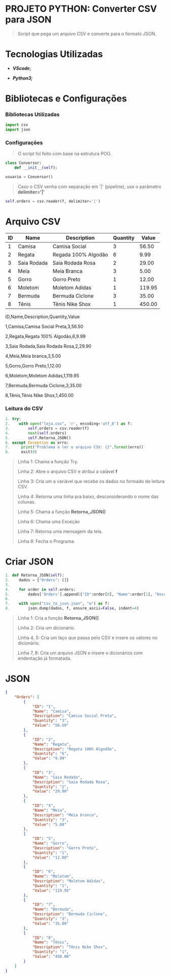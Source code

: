 # PROJETO PYTHON: Converter CSV para JSON

> Script que pega um arquivo CSV e converte para o formato JSON.

# Tecnologias Utilizadas

* **_VScode_**;

* **_Python3;_** 

# Bibliotecas e Configurações

### Bibliotecas Utilizadas

```python
import csv
import json
```

### Configurações

> O script foi feito com base na estrutura POO.

```python
class Conversor:
    def __init__(self):

usuario = Conversor()
```

> Caso o CSV venha com separação em '|' (pipeline), use o parâmetro __delimiter='|'__

```python
self.orders = csv.reader(f, delimiter='|')
```

# Arquivo CSV

| ID   | Name        | Description         | Quantity | Value  |
| ---- | ----------- | ------------------- | -------- | ------ |
| 1    | Camisa      | Camisa Social       | 3        | 56.50  |
| 2    | Regata      | Regada 100% Algodão | 6        | 9.99   |
| 3    | Saia Rodada | Saia Rodada Rosa    | 2        | 29.00  |
| 4    | Meia        | Meia Branca         | 3        | 5.00   |
| 5    | Gorro       | Gorro Preto         | 1        | 12.00  |
| 6    | Moletom     | Moletom Adidas      | 1        | 119.95 |
| 7    | Bermuda     | Bermuda Ciclone     | 3        | 35.00  |
| 8    | Tênis       | Tênis Nike Shox     | 1        | 450.00 |

ID,Name,Description,Quantity,Value

1,Camisa,Camisa Social Preta,3,56.50

2,Regata,Regata 100% Algodão,6,9.99

3,Saia Rodada,Saia Rodada Rosa,2,29.90

4,Meia,Meia branca,3,5.00

5,Gorro,Gorro Preto,1,12.00

6,Moletom,Moletom Adidas,1,119.95

7,Bermuda,Bermuda Ciclone,3,35.00

8,Tênis,Tênis Nike Shox,1,450.00

### Leitura do CSV

```python
1. try:
2.    with open("loja.csv", 'r', encoding='utf_8') as f:
3.        self.orders = csv.reader(f)
4.        next(self.orders)
5.        self.Retorna_JSON()
6. except Exception as erro:
7.     print("Problema o ler o arquivo CSV: {}".format(erro))
8.     exit(0)
```

> Linha 1:  Chama a função Try.
>
> Linha 2:  Abre o arquivo CSV e atribui a vaiável __f__
>
> Linha 3: Cria um a variável que recebe os dados no formado de leitura CSV.
>
> Linha 4: Retorna uma linha pra baixo, desconsiderando o nome das colunas.
>
> Linha 5: Chama a função __Retorna_JSON()__
>
> Linha 6: Chama uma Exceção
>
> Linha 7: Retorna uma mensagem da tela.
>
> Linha 8: Fecha o Programa.

# Criar JSON

```python
1. def Retorna_JSON(self):
2.    dados = {"Orders": []}
3.
4.    for order in self.orders:
5.        dados['Orders'].append({"ID":order[0], "Name":order[1], "Description":order[2], "Quantity":order[3], "Value":order[4]})
6.
7.    with open("csv_to_json.json", "w") as f:
8.        json.dump(dados, f, ensure_ascii=False, indent=4)
```

> Linha 1: Cria a função __Retorna_JSON()__
>
> Linha 2: Cria um dicionário.
>
> Linha 4, 5: Cria um laço que passa pelo CSV e insere os valores no dicionário.
>
> Linha 7, 8: Cria um arquivo JSON e insere o dicionários com endentação já formatada.



# JSON

```json
{
    "Orders": [
        {
            "ID": "1",
            "Name": "Camisa",
            "Description": "Camisa Social Preta",
            "Quantity": "3",
            "Value": "56.50"
        },
        {
            "ID": "2",
            "Name": "Regata",
            "Description": "Regata 100% Algodão",
            "Quantity": "6",
            "Value": "9.99"
        },
        {
            "ID": "3",
            "Name": "Saia Rodada",
            "Description": "Saia Rodada Rosa",
            "Quantity": "2",
            "Value": "29.90"
        },
        {
            "ID": "4",
            "Name": "Meia",
            "Description": "Meia branca",
            "Quantity": "3",
            "Value": "5.00"
        },
        {
            "ID": "5",
            "Name": "Gorro",
            "Description": "Gorro Preto",
            "Quantity": "1",
            "Value": "12.00"
        },
        {
            "ID": "6",
            "Name": "Moletom",
            "Description": "Moletom Adidas",
            "Quantity": "1",
            "Value": "119.95"
        },
        {
            "ID": "7",
            "Name": "Bermuda",
            "Description": "Bermuda Ciclone",
            "Quantity": "3",
            "Value": "35.00"
        },
        {
            "ID": "8",
            "Name": "Tênis",
            "Description": "Tênis Nike Shox",
            "Quantity": "1",
            "Value": "450.00"
        }
    ]
}
```

